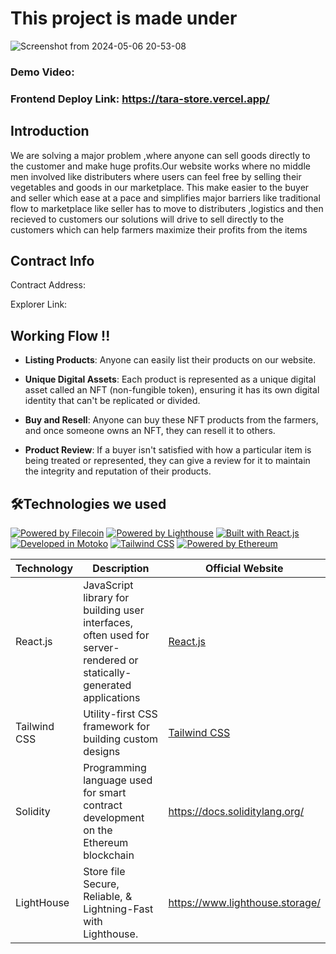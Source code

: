 # This project  is  made under 

![Screenshot from 2024-05-06 20-53-08](https://github.com/Vikash-8090-Yadav/TronHack/assets/85225156/bb0697c3-df18-4097-a235-8941704978c5)




### Demo Video:

### Frontend Deploy Link: https://tara-store.vercel.app/


## Introduction 

We are solving a major problem ,where anyone can sell goods directly to the customer and make huge profits.Our website works where no middle men involved like distributers where users can feel free by selling their vegetables and goods in our marketplace. This make easier to the buyer and seller which ease at a pace and simplifies major barriers like traditional flow to marketplace like seller has to move to distributers ,logistics and then recieved to customers our solutions will drive to sell directly to the customers which can help farmers maximize their profits from the items


## Contract Info 

Contract Address:

Explorer Link:  





## Working Flow !!

- **Listing Products**: Anyone can easily list their products on our website.




- **Unique Digital Assets**: Each product is represented as a unique digital asset called an NFT (non-fungible token), ensuring it has its own digital identity that can't be replicated or divided.



- **Buy and Resell**: Anyone can buy these NFT products from the farmers, and once someone owns an NFT, they can resell it to others.



- **Product  Review**: If a buyer  isn't satisfied with how a particular item is being treated or represented, they can give a  review for it to maintain the integrity and reputation of their products.




## 🛠️Technologies we used

[![Powered by Filecoin](https://img.shields.io/badge/Powered_by-Filecoin-0174F2?logo=filecoin)](https://filecoin.io/)
[![Powered by Lighthouse](https://img.shields.io/badge/Powered_by-Lighthouse-ff69b4?logo=lighthouse)](https://lighthouse.filecoin.io/)
[![Built with React.js](https://img.shields.io/badge/Built_with-React.js-61DAFB?logo=react)](https://reactjs.org/)
[![Developed in Motoko](https://img.shields.io/badge/Developed_in-Motoko-2196F3?logo=dfinity)](https://sdk.dfinity.org/)
[![Tailwind CSS](https://img.shields.io/badge/Styled_with-Tailwind_CSS-38B2AC?logo=tailwind-css)](https://tailwindcss.com/)
[![Powered by Ethereum](https://img.shields.io/badge/Powered_by-Ethereum-3C3C3D?logo=ethereum)](https://ethereum.org/)

| Technology        | Description                                                | Official Website                                     |
|-------------------|------------------------------------------------------------|------------------------------------------------------|
| React.js          | JavaScript library for building user interfaces, often used for server-rendered or statically-generated applications | [React.js](https://reactjs.org/)                      |
| Tailwind CSS      | Utility-first CSS framework for building custom designs   | [Tailwind CSS](https://tailwindcss.com/)              |
| Solidity | Programming language used for smart contract development on the Ethereum blockchain | https://docs.soliditylang.org/ |
|LightHouse | Store file Secure, Reliable, & Lightning-Fast with Lighthouse. |https://www.lighthouse.storage/|








